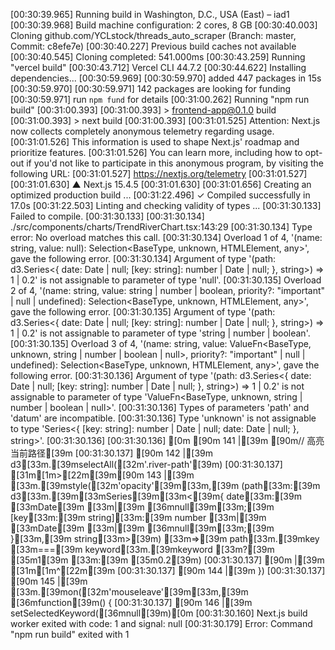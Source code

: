 [00:30:39.965] Running build in Washington, D.C., USA (East) – iad1
[00:30:39.968] Build machine configuration: 2 cores, 8 GB
[00:30:40.003] Cloning github.com/YCLstock/threads_auto_scraper (Branch: master, Commit: c8efe7e)
[00:30:40.227] Previous build caches not available
[00:30:40.545] Cloning completed: 541.000ms
[00:30:43.259] Running "vercel build"
[00:30:43.712] Vercel CLI 44.7.2
[00:30:44.622] Installing dependencies...
[00:30:59.969] 
[00:30:59.970] added 447 packages in 15s
[00:30:59.970] 
[00:30:59.971] 142 packages are looking for funding
[00:30:59.971]   run `npm fund` for details
[00:31:00.262] Running "npm run build"
[00:31:00.393] 
[00:31:00.393] > frontend-app@0.1.0 build
[00:31:00.393] > next build
[00:31:00.393] 
[00:31:01.525] Attention: Next.js now collects completely anonymous telemetry regarding usage.
[00:31:01.526] This information is used to shape Next.js' roadmap and prioritize features.
[00:31:01.526] You can learn more, including how to opt-out if you'd not like to participate in this anonymous program, by visiting the following URL:
[00:31:01.527] https://nextjs.org/telemetry
[00:31:01.527] 
[00:31:01.630]    ▲ Next.js 15.4.5
[00:31:01.630] 
[00:31:01.656]    Creating an optimized production build ...
[00:31:22.496]  ✓ Compiled successfully in 17.0s
[00:31:22.503]    Linting and checking validity of types ...
[00:31:30.133] Failed to compile.
[00:31:30.133] 
[00:31:30.134] ./src/components/charts/TrendRiverChart.tsx:143:29
[00:31:30.134] Type error: No overload matches this call.
[00:31:30.134]   Overload 1 of 4, '(name: string, value: null): Selection<BaseType, unknown, HTMLElement, any>', gave the following error.
[00:31:30.134]     Argument of type '(path: d3.Series<{ date: Date | null; [key: string]: number | Date | null; }, string>) => 1 | 0.2' is not assignable to parameter of type 'null'.
[00:31:30.135]   Overload 2 of 4, '(name: string, value: string | number | boolean, priority?: "important" | null | undefined): Selection<BaseType, unknown, HTMLElement, any>', gave the following error.
[00:31:30.135]     Argument of type '(path: d3.Series<{ date: Date | null; [key: string]: number | Date | null; }, string>) => 1 | 0.2' is not assignable to parameter of type 'string | number | boolean'.
[00:31:30.135]   Overload 3 of 4, '(name: string, value: ValueFn<BaseType, unknown, string | number | boolean | null>, priority?: "important" | null | undefined): Selection<BaseType, unknown, HTMLElement, any>', gave the following error.
[00:31:30.136]     Argument of type '(path: d3.Series<{ date: Date | null; [key: string]: number | Date | null; }, string>) => 1 | 0.2' is not assignable to parameter of type 'ValueFn<BaseType, unknown, string | number | boolean | null>'.
[00:31:30.136]       Types of parameters 'path' and 'datum' are incompatible.
[00:31:30.136]         Type 'unknown' is not assignable to type 'Series<{ [key: string]: number | Date | null; date: Date | null; }, string>'.
[00:31:30.136] 
[00:31:30.136] [0m [90m 141 |[39m         [90m// 高亮当前路径[39m
[00:31:30.137]  [90m 142 |[39m         d3[33m.[39mselectAll([32m'.river-path'[39m)
[00:31:30.137] [31m[1m>[22m[39m[90m 143 |[39m           [33m.[39mstyle([32m'opacity'[39m[33m,[39m (path[33m:[39m d3[33m.[39m[33mSeries[39m[33m<[39m{ date[33m:[39m [33mDate[39m [33m|[39m [36mnull[39m[33m;[39m [key[33m:[39m string][33m:[39m number [33m|[39m [33mDate[39m [33m|[39m [36mnull[39m[33m;[39m }[33m,[39m string[33m>[39m) [33m=>[39m path[33m.[39mkey [33m===[39m keyword[33m.[39mkeyword [33m?[39m [35m1[39m [33m:[39m [35m0.2[39m)
[00:31:30.137]  [90m     |[39m                             [31m[1m^[22m[39m
[00:31:30.137]  [90m 144 |[39m       })
[00:31:30.137]  [90m 145 |[39m       [33m.[39mon([32m'mouseleave'[39m[33m,[39m [36mfunction[39m() {
[00:31:30.137]  [90m 146 |[39m         setSelectedKeyword([36mnull[39m)[0m
[00:31:30.160] Next.js build worker exited with code: 1 and signal: null
[00:31:30.179] Error: Command "npm run build" exited with 1